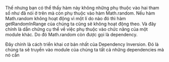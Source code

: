 Thế nhưng bạn có thể thấy hàm này không những phụ thuộc vào hai tham số như đã nói ở trên mà còn phụ thuộc vào hàm Math.random. Nếu hàm Math.random không hoạt động vì một lí do nào đó thì hàm getRandomInRange của chúng ta cũng sẽ không hoạt động theo. Và đây chính là dẫn chứng cụ thể về việc phụ thuộc vào chức năng của một module khác. Do đó Math.random còn được gọi là dependency.


Đây chính là cách triển khai cơ bản nhất của Dependency Inversion. Đó là chúng ta sẽ truyền vào module của chúng ta tất cả những dependencies mà nó cần